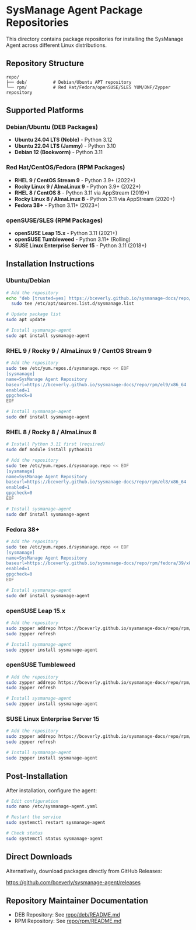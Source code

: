# SysManage Agent Package Repositories

This directory contains package repositories for installing the SysManage Agent across different Linux distributions.

## Repository Structure

```
repo/
├── deb/          # Debian/Ubuntu APT repository
└── rpm/          # Red Hat/Fedora/openSUSE/SLES YUM/DNF/Zypper repository
```

## Supported Platforms

### Debian/Ubuntu (DEB Packages)

- **Ubuntu 24.04 LTS (Noble)** - Python 3.12
- **Ubuntu 22.04 LTS (Jammy)** - Python 3.10
- **Debian 12 (Bookworm)** - Python 3.11

### Red Hat/CentOS/Fedora (RPM Packages)

- **RHEL 9 / CentOS Stream 9** - Python 3.9+ (2022+)
- **Rocky Linux 9 / AlmaLinux 9** - Python 3.9+ (2022+)
- **RHEL 8 / CentOS 8** - Python 3.11 via AppStream (2019+)
- **Rocky Linux 8 / AlmaLinux 8** - Python 3.11 via AppStream (2020+)
- **Fedora 38+** - Python 3.11+ (2023+)

### openSUSE/SLES (RPM Packages)

- **openSUSE Leap 15.x** - Python 3.11 (2021+)
- **openSUSE Tumbleweed** - Python 3.11+ (Rolling)
- **SUSE Linux Enterprise Server 15** - Python 3.11 (2018+)

## Installation Instructions

### Ubuntu/Debian

```bash
# Add the repository
echo "deb [trusted=yes] https://bceverly.github.io/sysmanage-docs/repo/deb stable main" | \
  sudo tee /etc/apt/sources.list.d/sysmanage.list

# Update package list
sudo apt update

# Install sysmanage-agent
sudo apt install sysmanage-agent
```

### RHEL 9 / Rocky 9 / AlmaLinux 9 / CentOS Stream 9

```bash
# Add the repository
sudo tee /etc/yum.repos.d/sysmanage.repo << EOF
[sysmanage]
name=SysManage Agent Repository
baseurl=https://bceverly.github.io/sysmanage-docs/repo/rpm/el9/x86_64
enabled=1
gpgcheck=0
EOF

# Install sysmanage-agent
sudo dnf install sysmanage-agent
```

### RHEL 8 / Rocky 8 / AlmaLinux 8

```bash
# Install Python 3.11 first (required)
sudo dnf module install python311

# Add the repository
sudo tee /etc/yum.repos.d/sysmanage.repo << EOF
[sysmanage]
name=SysManage Agent Repository
baseurl=https://bceverly.github.io/sysmanage-docs/repo/rpm/el8/x86_64
enabled=1
gpgcheck=0
EOF

# Install sysmanage-agent
sudo dnf install sysmanage-agent
```

### Fedora 38+

```bash
# Add the repository
sudo tee /etc/yum.repos.d/sysmanage.repo << EOF
[sysmanage]
name=SysManage Agent Repository
baseurl=https://bceverly.github.io/sysmanage-docs/repo/rpm/fedora/39/x86_64
enabled=1
gpgcheck=0
EOF

# Install sysmanage-agent
sudo dnf install sysmanage-agent
```

### openSUSE Leap 15.x

```bash
# Add the repository
sudo zypper addrepo https://bceverly.github.io/sysmanage-docs/repo/rpm/opensuse-leap/15/x86_64 sysmanage
sudo zypper refresh

# Install sysmanage-agent
sudo zypper install sysmanage-agent
```

### openSUSE Tumbleweed

```bash
# Add the repository
sudo zypper addrepo https://bceverly.github.io/sysmanage-docs/repo/rpm/opensuse-tumbleweed/x86_64 sysmanage
sudo zypper refresh

# Install sysmanage-agent
sudo zypper install sysmanage-agent
```

### SUSE Linux Enterprise Server 15

```bash
# Add the repository
sudo zypper addrepo https://bceverly.github.io/sysmanage-docs/repo/rpm/sles/15/x86_64 sysmanage
sudo zypper refresh

# Install sysmanage-agent
sudo zypper install sysmanage-agent
```

## Post-Installation

After installation, configure the agent:

```bash
# Edit configuration
sudo nano /etc/sysmanage-agent.yaml

# Restart the service
sudo systemctl restart sysmanage-agent

# Check status
sudo systemctl status sysmanage-agent
```

## Direct Downloads

Alternatively, download packages directly from GitHub Releases:

https://github.com/bceverly/sysmanage-agent/releases

## Repository Maintainer Documentation

- DEB Repository: See [repo/deb/README.md](deb/README.md)
- RPM Repository: See [repo/rpm/README.md](rpm/README.md)
